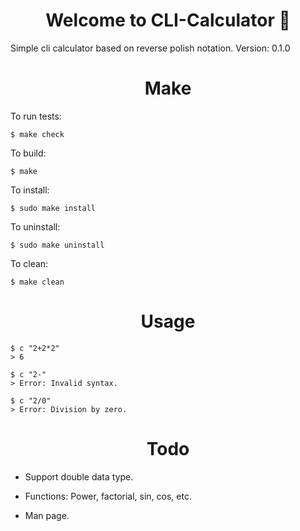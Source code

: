 <h1 align="center">Welcome to CLI-Calculator 🌿</h1>

Simple cli calculator based on reverse polish notation. Version: 0.1.0

<h1 align="center">Make</h1>

To run tests:

```
$ make check
```

To build:

```
$ make
```

To install:

```
$ sudo make install
```

To uninstall:

```
$ sudo make uninstall
```

To clean:

```
$ make clean
```

<h1 align="center">Usage</h1>

```
$ c "2+2*2"
> 6
```
```
$ c "2-"
> Error: Invalid syntax.
```
```
$ c "2/0"
> Error: Division by zero.
```

<h1 align="center">Todo</h1>

- Support double data type.

- Functions: Power, factorial, sin, cos, etc.

- Man page.

